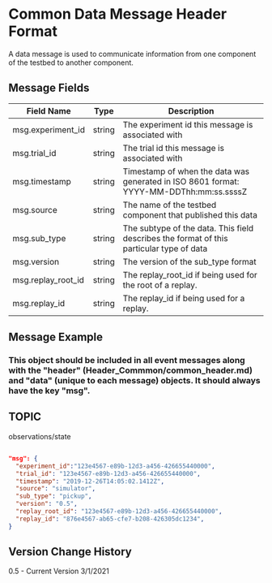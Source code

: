 # Common Data Message Header Format
A data message is used to communicate information from one component of the testbed to another component.  
## Message Fields

| Field Name | Type | Description
| --- | --- | --- |
| msg.experiment_id | string | The experiment id this message is associated with
| msg.trial_id | string | The trial id this message is associated with
| msg.timestamp | string | Timestamp of when the data was generated in ISO 8601 format: YYYY-MM-DDThh:mm:ss.ssssZ
| msg.source | string | The name of the testbed component that published this data
| msg.sub_type | string | The subtype of the data.  This field describes the format of this particular type of data
| msg.version | string | The version of the sub_type format
| msg.replay_root_id | string | The replay_root_id if being used for the root of a replay.
| msg.replay_id | string | The replay_id if being used for a replay.

## Message Example

### This object should be included in all event messages along with the "header" (Header_Commmon/common_header.md) and "data" (unique to each message) objects. It should always have the key "msg".

## TOPIC

observations/state


```json

"msg": {
  "experiment_id":"123e4567-e89b-12d3-a456-426655440000",
  "trial_id": "123e4567-e89b-12d3-a456-426655440000",
  "timestamp": "2019-12-26T14:05:02.1412Z",
  "source": "simulator",
  "sub_type": "pickup",
  "version": "0.5",
  "replay_root_id": "123e4567-e89b-12d3-a456-426655440000",
  "replay_id": "876e4567-ab65-cfe7-b208-426305dc1234",
}

```
## Version Change History
 
0.5 - Current Version 3/1/2021